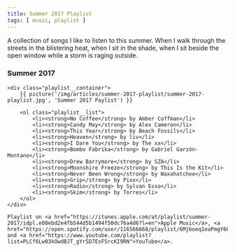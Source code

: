 ```yaml
---
title: Summer 2017 Playlist
tags: [ music, playlist ]
---
```

A collection of songs I like to listen to this summer. When I walk through the streets in the blistering heat, when I sit in the shade, when I sit beside the open window while a storm is raging outside.

<div class="playlist">
    <h3>Summer 2017</h3>

    <div class="playlist__container">
        {{ picture('/img/articles/summer-2017-playlist/summer-2017-playlist.jpg', 'Summer 2017 Paylist') }}

        <ol class="playlist__list">
            <li><strong>No Coffee</strong> by Amber Coffman</li>
            <li><strong>Candy May</strong> by Alex Cameron</li>
            <li><strong>This Year</strong> by Beach Fossils</li>
            <li><strong>Heaven</strong> by liv</li>
            <li><strong>I Dare You</strong> by The xx</li>
            <li><strong>Bombo Fabrika</strong> by Gabriel Garzón-Montano</li>
            <li><strong>Drew Barrymore</strong> by SZA</li>
            <li><strong>Moonshire Freeze</strong> by This Is the Kit</li>
            <li><strong>Never Been Wrong</strong> by Waxahatchee</li>
            <li><strong>Grip</strong> by Pixx</li>
            <li><strong>Radio</strong> by Sylvan Esso</li>
            <li><strong>Skim</strong> by Torres</li>
        </ol>
    </div>

    Playlist on <a href="https://itunes.apple.com/at/playlist/summer-2017/idpl.e00ebd2e4fb544d5b1494f50dc76a4d6?l=en">Apple Music</a>, <a href="https://open.spotify.com/user/116566668/playlist/6Mjboeq1eaPmgY66n2qsAr">Spotify</a> and <a href="https://www.youtube.com/playlist?list=PLCf6Lw03kOwdBJT_gYrSD7EsFSrcKI9RN">YouTube</a>.
</div>




